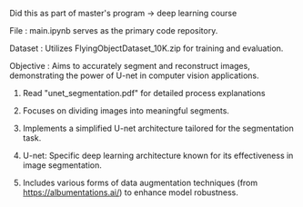 Did this as part of master's program -> deep learning course 

File      : main.ipynb serves as the primary code repository.

Dataset   : Utilizes FlyingObjectDataset_10K.zip for training and evaluation.

Objective : Aims to accurately segment and reconstruct images, demonstrating the power of U-net in computer vision applications.

1. Read "unet_segmentation.pdf" for detailed process explanations

2. Focuses on dividing images into meaningful segments.

3. Implements a simplified U-net architecture tailored for the segmentation task.

4. U-net: Specific deep learning architecture known for its effectiveness in image segmentation.

5. Includes various forms of data augmentation techniques (from https://albumentations.ai/)  to enhance model robustness.


